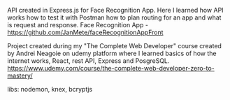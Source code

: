 API created in Express.js for Face Recognition App. Here I learned how API works how to test it with Postman how to plan routing for an app and what is request and response.
Face Recognition App - https://github.com/JanMete/faceRecognitionAppFront

Project created during my "The Complete Web Developer" course created by Andrei Neagoie on udemy platform where I learned basics of how the internet works, React, rest API, Express and PosgreSQL. https://www.udemy.com/course/the-complete-web-developer-zero-to-mastery/

libs: nodemon, knex, bcryptjs
